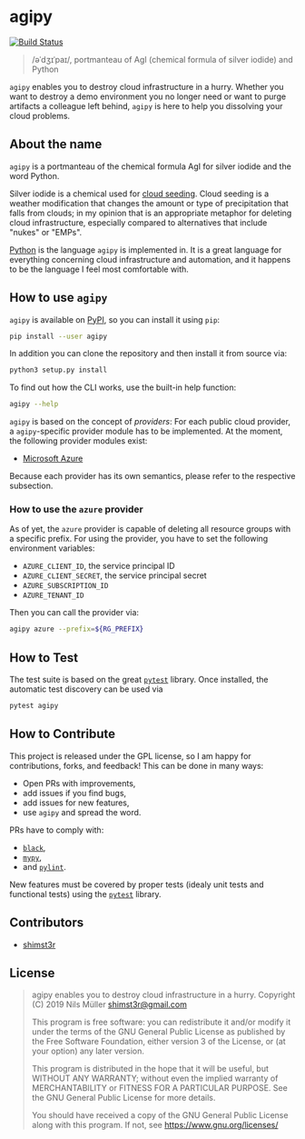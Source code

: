 # agipy

[![Build Status](https://travis-ci.org/shimst3r/agipy.svg?branch=master)](https://travis-ci.org/shimst3r/agipy)

> /əˈdʒɪˈpaɪ/, portmanteau of AgI (chemical formula of silver iodide) and Python

`agipy` enables you to destroy cloud infrastructure in a hurry. Whether you want to destroy a demo
environment you no longer need or want to purge artifacts a colleague left behind, `agipy` is here
to help you dissolving your cloud problems.

## About the name

`agipy` is a portmanteau of the chemical formula AgI for silver iodide and the word Python.

Silver iodide is a chemical used for [cloud seeding](https://en.wikipedia.org/wiki/Cloud_seeding#Methodology).
Cloud seeding is a weather modification that changes the amount or type of precipitation that falls from clouds;
in my opinion that is an appropriate metaphor for deleting cloud infrastructure, especially compared to
alternatives that include "nukes" or "EMPs".

[Python](https://www.python.org/) is the language `agipy` is implemented in. It is a great language for
everything concerning cloud infrastructure and automation, and it happens to be the language I feel most
comfortable with.

## How to use `agipy`

`agipy` is available on [PyPI](https://pypi.org/project/agipy/), so you can install it using `pip`:

```sh
pip install --user agipy
```

In addition you can clone the repository and then install it from source via:

```sh
python3 setup.py install
```

To find out how the CLI works, use the built-in help function:

```sh
agipy --help
```

`agipy` is based on the concept of _providers_: For each public cloud provider, a `agipy`-specific
provider module has to be implemented. At the moment, the following provider modules exist:

* [Microsoft Azure](https://azure.microsoft.com/en-us/)

Because each provider has its own semantics, please refer to the respective subsection.

### How to use the `azure` provider

As of yet, the `azure` provider is capable of deleting all resource groups with a specific prefix.
For using the provider, you have to set the following environment variables:

* `AZURE_CLIENT_ID`, the service principal ID
* `AZURE_CLIENT_SECRET`, the service principal secret
* `AZURE_SUBSCRIPTION_ID`
* `AZURE_TENANT_ID`

Then you can call the provider via:

```sh
agipy azure --prefix=${RG_PREFIX}
```

## How to Test

The test suite is based on the great [`pytest`][1] library. Once installed, the automatic test
discovery can be used via

```sh
pytest agipy
```

## How to Contribute

This project is released under the GPL license, so I am happy for contributions, forks, and feedback!
This can be done in many ways:

* Open PRs with improvements,
* add issues if you find bugs,
* add issues for new features,
* use `agipy` and spread the word.

PRs have to comply with:

* [`black`](https://black.readthedocs.io/en/stable/),
* [`mypy`](http://mypy-lang.org),
* and [`pylint`](https://www.pylint.org).

New features must be covered by proper tests (idealy unit tests and functional tests) using the [`pytest`][1] library.

## Contributors

* [shimst3r](https://twitter.com/shimst3r)

## License

> agipy enables you to destroy cloud infrastructure in a hurry.
> Copyright (C) 2019  Nils Müller <shimst3r@gmail.com>
>
> This program is free software: you can redistribute it and/or modify
> it under the terms of the GNU General Public License as published by
> the Free Software Foundation, either version 3 of the License, or
> (at your option) any later version.
>
> This program is distributed in the hope that it will be useful,
> but WITHOUT ANY WARRANTY; without even the implied warranty of
> MERCHANTABILITY or FITNESS FOR A PARTICULAR PURPOSE.  See the
> GNU General Public License for more details.
>
> You should have received a copy of the GNU General Public License
> along with this program.  If not, see <https://www.gnu.org/licenses/>

[1]: https://docs.pytest.org/en/latest/
